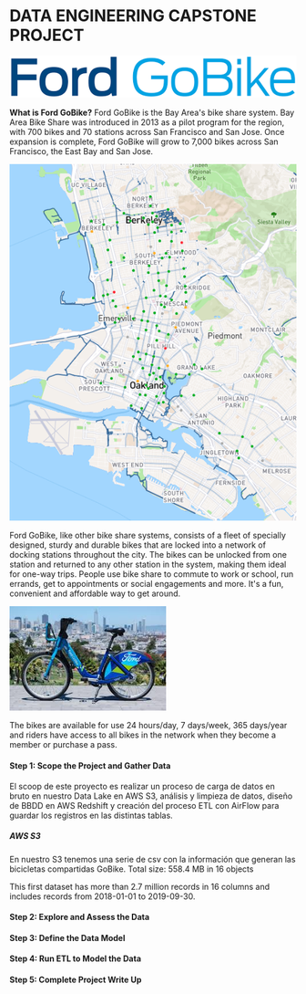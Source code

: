 # DATA ENGINEERING CAPSTONE PROJECT 

![logo](/img/logo.png)  

**What is Ford GoBike?**
Ford GoBike is the Bay Area's bike share system. Bay Area Bike Share was introduced in 2013 as a pilot program for the region, with 700 bikes and 70 stations across San Francisco and San Jose. Once expansion is complete, Ford GoBike will grow to 7,000 bikes across San Francisco, the East Bay and San Jose.  

![maph](img/mapa.PNG)

Ford GoBike, like other bike share systems, consists of a fleet of specially designed, sturdy and durable bikes that are locked into a network of docking stations throughout the city. The bikes can be unlocked from one station and returned to any other station in the system, making them ideal for one-way trips. People use bike share to commute to work or school, run errands, get to appointments or social engagements and more. It's a fun, convenient and affordable way to get around.

![maph](img/bici.jpg)

The bikes are available for use 24 hours/day, 7 days/week, 365 days/year and riders have access to all bikes in the network when they become a member or purchase a pass.


#### Step 1: Scope the Project and Gather Data  

El scoop de este proyecto es realizar un proceso de carga de datos en bruto en nuestro Data Lake en AWS S3, análisis y limpieza de datos, diseño de BBDD en AWS Redshift y creación del proceso ETL con AirFlow para guardar los registros en las distintas tablas.

##### AWS S3
En nuestro S3 tenemos una serie de csv con la información que generan las bicicletas compartidas GoBike.
Total size: 558.4 MB in 16 objects

This first dataset has more than 2.7 million records in 16 columns and includes records from 2018-01-01 to 2019-09-30.


#### Step 2: Explore and Assess the Data

#### Step 3: Define the Data Model

#### Step 4: Run ETL to Model the Data

#### Step 5: Complete Project Write Up
